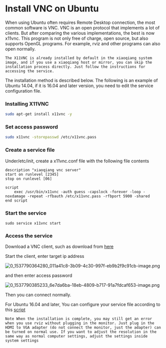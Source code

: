 # Install VNC on Ubuntu<br>

When using Ubuntu often requires Remote Desktop connection, the most common software is VNC. VNC is an open protocol that implements a lot of clients. But after comparing the various implementations, the best is now x11vnc. This program is not only free of charge, open source, but also supports OpenGL programs. For example, rviz and other programs can also open normally.

`The X11VNC is already installed by default in the xiaoqiang system image, and if you use a xiaoqiang host or mirror, you can skip the installation process directly. Just follow the instructions for accessing the service.`


The installation method is described below. The following is an example of Ubuntu 14.04, if it is 16.04 and later version, you need to edit the service configuration file.

### Installing X11VNC

```bash
sudo apt-get install x11vnc -y
```

### Set access password

```bash
sudo x11vnc -storepasswd /etc/x11vnc.pass 
```

### Create a service file

Under/etc/init, create a x11vnc.conf file with the following file contents

```
description "xiaoqiang vnc server"
start on runlevel [2345]
stop on runlevel [06]

script
    exec /usr/bin/x11vnc -auth guess -capslock -forever -loop -noxdamage -repeat -rfbauth /etc/x11vnc.pass -rfbport 5900 -shared
end script
```

### Start the service

```
sudo service x11vnc start
```

### Access the service

Download a VNC client, such as download from [here](https://www.realvnc.com/en/connect/download/viewer/)

Start the client, enter target ip address

![0_1537790364280_011a41c8-3b09-4c30-997f-eb9b2f9c91cb-image.png](http://community.bwbot.org/assets/uploads/files/1537790365411-011a41c8-3b09-4c30-997f-eb9b2f9c91cb-image-resized.png)

and then enter access password

 ![0_1537790385233_6e7da6ba-18eb-4809-b717-91a7fdcaf653-image.png](http://community.bwbot.org/assets/uploads/files/1537790386294-6e7da6ba-18eb-4809-b717-91a7fdcaf653-image-resized.png) 

Then you can connect normally.

For Ubuntu 16.04 and later, You can configure your service file according to this [script](https://github.com/longhr/ubuntu1604hub/blob/master/ubuntu1604VNC.sh)

`Note When the installation is complete, you may still get an error when you use rviz without plugging in the monitor. Just plug in the HDMI to VGA adapter (do not connect the monitor, just the adapter) can be turned on normal use. If you want to adjust the resolution in the same way as normal computer settings, adjust the settings inside system settings`
